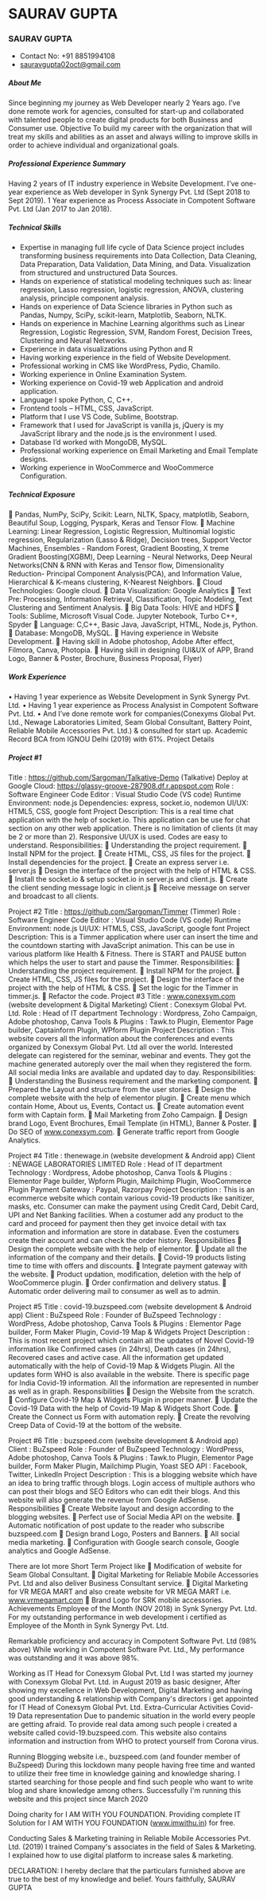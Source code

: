 # SAURAV GUPTA
### SAURAV GUPTA
* Contact No: +91 8851994108
* sauravgupta02oct@gmail.com

##### About Me
Since beginning my journey as Web Developer nearly 2 Years ago. I’ve done remote work for agencies, consulted for start-up and collaborated with talented people to create digital products for both Business and Consumer use.
Objective
To build my career with the organization that will treat my skills and abilities as an asset and always willing to improve skills in order to achieve individual and organizational goals.

##### Professional Experience Summary
Having 2 years of IT industry experience in Website Development.
I’ve one-year experience as Web developer in Synk Synergy Pvt. Ltd (Sept 2018 to Sept 2019). 1 Year experience as Process Associate in Compotent Software Pvt. Ltd (Jan 2017 to Jan 2018). 

##### Technical Skills

* Expertise in managing full life cycle of Data Science project includes transforming business requirements into Data Collection, Data Cleaning, Data Preparation, Data Validation, Data Mining, and Data. Visualization from structured and unstructured Data Sources.
*	Hands on experience of statistical modeling techniques such as: linear regression, Lasso regression, logistic regression, ANOVA, clustering analysis, principle component analysis.
*	Hands on experience of Data Science libraries in Python such as Pandas, Numpy, SciPy, scikit-learn, Matplotlib, Seaborn, NLTK.
*	Hands on experience in Machine Learning algorithms such as Linear Regression, Logistic Regression, SVM, Random Forest, Decision Trees, Clustering and Neural Networks.
*	Experience in data visualizations using Python and R
*	Having working experience in the field of Website Development.
*	Professional working in CMS like WordPress, Pydio, Chamilo.
*	Working experience in Online Examination System.
*	Working experience on Covid-19 web Application and android application.
*	Language I spoke Python, C, C++.
*	Frontend tools – HTML, CSS, JavaScript.
*	Platform that I use VS Code, Sublime, Bootstrap.
*	Framework that I used for JavaScript is vanilla js, jQuery is my JavaScript library and the node.js is the environment I used.
*	Database I’d worked with MongoDB, MySQL.
*	 Professional working experience on Email Marketing and Email Template designs.
*	Working experience in WooCommerce and WooCommerce Configuration.



##### Technical Exposure

	Pandas, NumPy, SciPy, Scikit: Learn, NLTK, Spacy, matplotlib, Seaborn, Beautiful Soup, Logging, Pyspark, Keras and Tensor Flow.
	Machine Learning: Linear Regression, Logistic Regression, Multinomial logistic regression, Regularization (Lasso & Ridge), Decision trees, Support Vector Machines, Ensembles - Random Forest, Gradient Boosting, X treme Gradient Boosting(XGBM), Deep Learning - Neural Networks, Deep Neural Networks(CNN & RNN with Keras and Tensor flow, Dimensionality Reduction- Principal Component Analysis(PCA), and Information Value, Hierarchical & K-means clustering, K-Nearest Neighbors.
	Cloud Technologies: Google cloud.
	Data Visualization: Google Analytics
	Text Pre: Processing, Information Retrieval, Classification, Topic Modeling, Text Clustering and Sentiment Analysis.
	Big Data Tools: HIVE and HDFS
	Tools: Sublime, Microsoft Visual Code. Jupyter Notebook, Turbo C++, Spyder
	Language: C,C++, Basic Java, JavaScript, HTML, Node.js, Python.
	Database: MongoDB, MySQL.
	Having experience in Website Development.
	Having skill in Adobe photoshop, Adobe After effect, Filmora, Canva, Photopia.
	Having skill in designing (UI&UX of APP, Brand Logo, Banner & Poster, Brochure, Business Proposal, Flyer)

##### Work Experience 
•	Having 1 year experience as Website Development in Synk Synergy Pvt. Ltd.
•	Having 1 year experience as Process Analysist in Compotent Software Pvt. Ltd.
•	And I’ve done remote work for companies(Conexyms Global Pvt. Ltd., Newage Laboratories Limited, Seam Global Consultant, Battery Point, Reliable Mobile Accessories Pvt. Ltd.) & consulted for start up.
Academic Record
BCA from IGNOU Delhi (2019) with 61%.
Project Details
##### Project #1
Title : https://github.com/Sargoman/Talkative-Demo (Talkative)
Deploy at Google Cloud: https://glassy-groove-287908.df.r.appspot.com
Role : Software Engineer
Code Editor : Visual Studio Code (VS code)
Runtime Environment: node.js
Dependencies: express, socket.io, nodemon
UI/UX: HTML5, CSS, google font
Project Description:
This is a real time chat application with the help of socket.io. This application can be use for chat section on any other web application. There is no limitation of clients (it may be 2 or more than 2). Responsive UI/UX is used. Codes are easy to understand.
Responsibilities:
	Understanding the project requirement.
	Install NPM for the project.
	Create HTML, CSS, JS files for the project.
	Install dependencies for the project.
	Create an express server i.e. server.js
	Design the interface of the project with the help of HTML & CSS.
	Install the socket.io & setup socket.io in server.js and client.js.
	Create the client sending message logic in client.js
	Receive message on server and broadcast to all clients.

Project #2
Title : https://github.com/Sargoman/Timmer (Timmer)
Role : Software Engineer
Code Editor : Visual Studio Code (VS code)
Runtime Environment: node.js
UI/UX: HTML5, CSS, JavaScript, google font
Project Description:
This is a Timmer application where user can insert the time and the countdown starting with JavaScript animation. This can be use in various platform like Health & Fitness. There is START and PAUSE button which helps the user to start and pause the Timmer.
Responsibilities:
	Understanding the project requirement.
	Install NPM for the project.
	Create HTML, CSS, JS files for the project.
	Design the interface of the project with the help of HTML & CSS.
	Set the logic for the Timmer in timmer.js.
	Refactor the code.
Project #3
Title : www.conexsym.com (website development & Digital Marketing)
Client : Conexsym Global Pvt. Ltd.
Role : Head of IT department
Technology : Wordpress, Zoho Campaign, Adobe photoshop, Canva
Tools & Plugins : Tawk.to Plugin, Elementor Page builder, Captainform Plugin, WPform Plugin
Project Description :
This website covers all the information about the conferences and events organized by Conexsym Global Pvt. Ltd all over the world. Interested delegate can registered for the seminar, webinar and events. They got the machine generated autoreply over the mail when they registered the form. All social media links are available and updated day to day.
Responsibilities:
	Understanding the Business requirement and the marketing component.
	Prepared the Layout and structure from the user stories.
	Design the complete website with the help of elementor plugin.
	Create menu which contain Home, About us, Events, Contact us.
	Create automation event form with Captain form.
	Mail Marketing from Zoho Campaign.
	Design brand Logo, Event Brochures, Email Template (in HTML), Banner & Poster.
	Do SEO of www.conexsym.com.
	Generate traffic report from Google Analytics.

Project #4
Title : thenewage.in (website development & Android app)
Client : NEWAGE LABORATORIES LIMITED
Role : Head of IT department
Technology : Wordpress, Adobe photoshop, Canva
Tools & Plugins : Elementor Page builder, Wpform Plugin, Mailchimp Plugin, WooCommerce Plugin
Payment Gateway : Paypal, Razorpay
Project Description :
This is an ecommerce website which contain various covid-19 products like sanitizer, masks, etc. Consumer can make the payment using Credit Card, Debit Card, UPI and Net Banking facilities. When a costumer add any product to the card and proceed for payment then they get invoice detail with tax information and information are store in database. Even the costumers create their account and can check the order history.
Responsibilities
	Design the complete website with the help of elementor.
	Update all the information of the company and their details.
	Covid-19 products listing time to time with offers and discounts.
	Integrate payment gateway with the website.
	Product updation, modification, deletion with the help of WooCommerce plugin.
	Order confirmation and delivery status.
	Automatic order delivering mail to consumer as well as to admin.

Project #5
Title : covid-19.buzspeed.com (website development & Android app)
Client : BuZspeed
Role : Founder of BuZspeed
Technology : WordPress, Adobe photoshop, Canva
Tools & Plugins : Elementor Page builder, Form Maker Plugin, Covid-19 Map & Widgets
Project Description :
This is most recent project which contain all the updates of Novel Covid-19 information like Confirmed cases (in 24hrs), Death cases (in 24hrs), Recovered cases and active case. All the information get updated automatically with the help of Covid-19 Map & Widgets Plugin. All the updates form WHO is also available in the website. There is specific page for India Covid-19 information. All the information are represented in number as well as in graph.
Responsibilities
	Design the Website from the scratch.
	Configure Covid-19 Map & Widgets Plugin in proper manner.
	Update the Covid-19 Data with the help of Covid-19 Map & Widgets Short Code.
	Create the Connect us Form with automation reply.
	Create the revolving Creep Data of Covid-19 at the bottom of the website.


Project #6
Title : buzspeed.com (website development & Android app)
Client : BuZspeed
Role : Founder of BuZspeed
Technology : WordPress, Adobe photoshop, Canva
Tools & Plugins : Tawk.to Plugin, Elementor Page builder, Form Maker Plugin, Mailchimp Plugin, Yoast SEO
API : Facebook, Twitter, LinkedIn
Project Description :
This is a blogging website which have an idea to bring traffic through blogs. Login access of multiple authors who can post their blogs and SEO Editors who can edit their blogs. And this website will also generate the revenue from Google AdSense.
Responsibilities
	Create Website layout and design according to the blogging websites.
	Perfect use of Social Media API on the website.
	Automatic notification of post update to the reader who subscribe buzspeed.com
	Design brand Logo, Posters and Banners.
	All social media marketing.
	Configuration with Google search console, Google analytics and Google AdSense.

There are lot more Short Term Project like
	Modification of website for Seam Global Consultant.
	Digital Marketing for Reliable Mobile Accessories Pvt. Ltd and also deliver Business Consultant service.
	Digital Marketing for VR MEGA MART and also create website for VR MEGA MART i.e. www.vrmegamart.com 
	Brand Logo for SRK mobile accessories.
Achievements
Employee of the Month (NOV 2018) in Synk Synergy Pvt. Ltd.
For my outstanding performance in web development i certified as Employee of the Month in Synk Synergy Pvt. Ltd.

Remarkable proficiency and accuracy in Compotent Software Pvt. Ltd (98% above)
While working in Compotent Software Pvt. Ltd., My performance was outstanding and it was above 98%.



Working as IT Head for Conexsym Global Pvt. Ltd
I was started my journey with Conexsym Global Pvt. Ltd. in August 2019 as basic designer, After showing my excellence in Web Development, Digital Marketing and having good understanding & relationship with Company's directors i get appointed for IT Head of Conexsym Global Pvt. Ltd.
Extra-Curricular Activities
Covid-19 Data representation
Due to pandemic situation in the world every people are getting afraid. To provide real data among such people i created a website called covid-19.buzspeed.com. This website also contains information and instruction from WHO to protect yourself from Corona virus.

Running Blogging website i.e., buzspeed.com (and founder member of BuZspeed)
During this lockdown many people having free time and wanted to utilize their free time in knowledge gaining and knowledge sharing. I started searching for those people and find such people who want to write blog and share knowledge among others. Successfully I'm running this website and this project since March 2020


Doing charity for I AM WITH YOU FOUNDATION.
Providing complete IT Solution for I AM WITH YOU FOUNDATION (www.imwithu.in) for free.

Conducting Sales & Marketing training in Reliable Mobile Accessories Pvt. Ltd. (2019)
I trained Company's associates in the field of Sales & Marketing. I explained how to use digital platform to increase sales & marketing.

DECLARATION:
I hereby declare that the particulars furnished above are true to the best of my knowledge and belief.
Yours faithfully,
 SAURAV GUPTA
